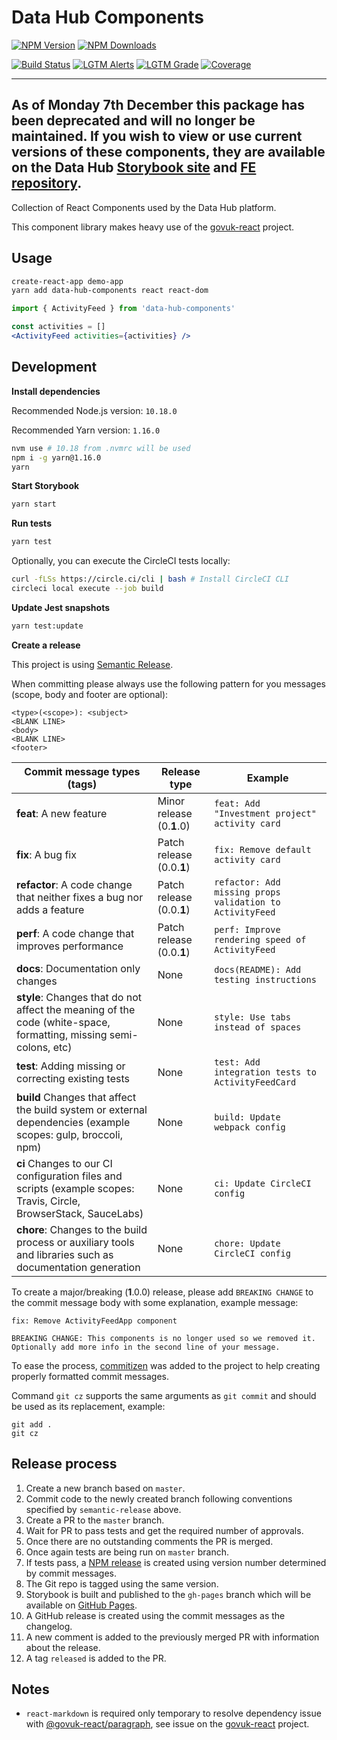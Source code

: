 # Data Hub Components

[![NPM Version][npm-version-image]][npm-url]
[![NPM Downloads][npm-downloads-image]][npm-url]

[![Build Status][circleci-image]][circleci-url]
[![LGTM Alerts][lgtm-alerts-image]][lgtm-alerts-url]
[![LGTM Grade][lgtm-grade-image]][lgtm-grade-url]
[![Coverage][codecov-image]][codecov-url]

[npm-url]: https://npmjs.org/package/data-hub-components
[npm-downloads-image]: https://badgen.net/npm/dm/data-hub-components
[npm-version-image]: https://badgen.net/npm/v/data-hub-components
[circleci-image]: https://circleci.com/gh/uktrade/data-hub-components.svg?style=svg
[circleci-url]: https://circleci.com/gh/uktrade/data-hub-components
[lgtm-alerts-image]: https://img.shields.io/lgtm/alerts/g/uktrade/data-hub-components.svg?logo=lgtm&logoWidth=18
[lgtm-alerts-url]: https://lgtm.com/projects/g/uktrade/data-hub-components/alerts/
[lgtm-grade-image]: https://img.shields.io/lgtm/grade/javascript/g/uktrade/data-hub-components.svg?logo=lgtm&logoWidth=18
[lgtm-grade-url]: https://lgtm.com/projects/g/uktrade/data-hub-components/context:javascript
[codecov-image]: https://codecov.io/gh/uktrade/data-hub-components/branch/master/graph/badge.svg
[codecov-url]: https://codecov.io/gh/uktrade/data-hub-components

-------
As of Monday 7th December this package has been deprecated and will no longer be maintained. If you wish to view or use current versions of these components, they are available on the Data Hub [Storybook site](https://uktrade.github.io/data-hub-frontend) and [FE repository](https://github.com/uktrade/data-hub-frontend/tree/master/src/client/components).
-------

Collection of React Components used by the Data Hub platform.

This component library makes heavy use of the [govuk-react](https://github.com/govuk-react/govuk-react) project.

## Usage

```bash
create-react-app demo-app
yarn add data-hub-components react react-dom
```

```jsx
import { ActivityFeed } from 'data-hub-components'

const activities = []
<ActivityFeed activities={activities} />
```

## Development

**Install dependencies**

Recommended Node.js version: `10.18.0`

Recommended Yarn version: `1.16.0`

```bash
nvm use # 10.18 from .nvmrc will be used
npm i -g yarn@1.16.0
yarn
```

**Start Storybook**

```bash
yarn start
```

**Run tests**

```bash
yarn test
```

Optionally, you can execute the CircleCI tests locally:

```bash
curl -fLSs https://circle.ci/cli | bash # Install CircleCI CLI
circleci local execute --job build
```

**Update Jest snapshots**

```bash
yarn test:update
```

**Create a release**

This project is using [Semantic Release](https://github.com/semantic-release/semantic-release).

When committing please always use the following pattern for you messages (scope, body and footer are optional):

```
<type>(<scope>): <subject>
<BLANK LINE>
<body>
<BLANK LINE>
<footer>
```

| Commit message types (tags)                                                                                        | Release type              | Example                                                  |
|--------------------------------------------------------------------------------------------------------------------|---------------------------|----------------------------------------------------------|
| **feat**: A new feature                                                                                            | Minor release (0.**1**.0) | `feat: Add "Investment project" activity card`           |
| **fix**: A bug fix                                                                                                 | Patch release (0.0.**1**) | `fix: Remove default activity card`                      |
| **refactor**: A code change that neither fixes a bug nor adds a feature                                            | Patch release (0.0.**1**) | `refactor: Add missing props validation to ActivityFeed` |
| **perf**: A code change that improves performance                                                                  | Patch release (0.0.**1**) | `perf: Improve rendering speed of ActivityFeed`          |
| **docs**: Documentation only changes                                                                               | None                      | `docs(README): Add testing instructions`                 |
| **style**: Changes that do not affect the meaning of the code (white-space, formatting, missing semi-colons, etc)  | None                      | `style: Use tabs instead of spaces`                      |
| **test**: Adding missing or correcting existing tests                                                              | None                      | `test: Add integration tests to ActivityFeedCard`        |
| **build** Changes that affect the build system or external dependencies (example scopes: gulp, broccoli, npm)      | None                      | `build: Update webpack config`                           |
| **ci** Changes to our CI configuration files and scripts (example scopes: Travis, Circle, BrowserStack, SauceLabs) | None                      | `ci: Update CircleCI config`                             |
| **chore**: Changes to the build process or auxiliary tools and libraries such as documentation generation          | None                      | `chore: Update CircleCI config`                          |

To create a major/breaking (**1**.0.0) release, please add `BREAKING CHANGE` to the commit message body with some explanation, example message:

```
fix: Remove ActivityFeedApp component

BREAKING CHANGE: This components is no longer used so we removed it.
Optionally add more info in the second line of your message.
```

To ease the process, [commitizen](https://github.com/commitizen/cz-cli) was added to the project to help creating properly formatted commit messages.

Command `git cz` supports the same arguments as `git commit` and should be used as its replacement, example:

```
git add .
git cz
```

## Release process

1. Create a new branch based on `master`.
2. Commit code to the newly created branch following conventions specified by `semantic-release` above.
3. Create a PR to the `master` branch.
4. Wait for PR to pass tests and get the required number of approvals.
5. Once there are no outstanding comments the PR is merged.
6. Once again tests are being run on `master` branch.
7. If tests pass, a [NPM release](https://www.npmjs.com/package/data-hub-components) is created using version number determined by commit messages.
8. The Git repo is tagged using the same version.
9. Storybook is built and published to the `gh-pages` branch which will be available on [GitHub Pages](https://uktrade.github.io/data-hub-components).
10. A GitHub release is created using the commit messages as the changelog.
11. A new comment is added to the previously merged PR with information about the release.
12. A tag `released` is added to the PR.

## Notes

* `react-markdown` is required only temporary to resolve dependency issue with [@govuk-react/paragraph](https://github.com/govuk-react/govuk-react/tree/master/components/paragraph), see issue on the [govuk-react](https://github.com/govuk-react/govuk-react/issues/425) project.
